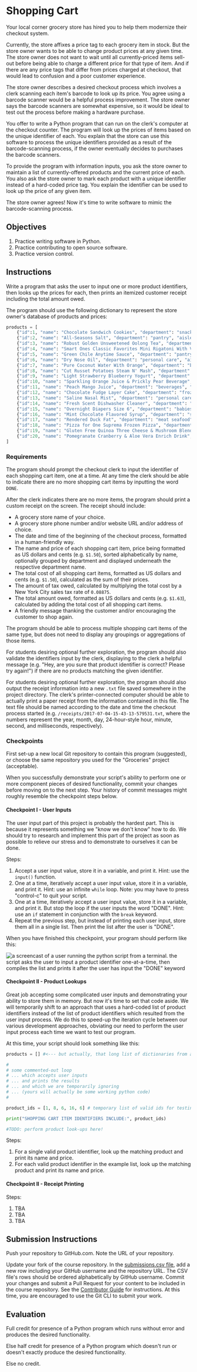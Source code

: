# Shopping Cart

Your local corner grocery store has hired you to help them modernize their checkout system.

Currently, the store affixes a price tag to each grocery item in stock. But the store owner wants to be able to change product prices at any given time. The store owner does not want to wait until all currently-priced items sell-out before being able to charge a different price for that type of item. And if there are any price tags that differ from prices charged at checkout, that would lead to confusion and a poor customer experience.

The store owner describes a desired checkout process which involves a clerk scanning each item's barcode to look up its price. You agree using a barcode scanner would be a helpful process improvement. The store owner says the barcode scanners are somewhat expensive, so it would be ideal to test out the process before making a hardware purchase.

You offer to write a Python program that can run on the clerk's computer at the checkout counter. The program will look up the prices of items based on the unique identifier of each. You explain that the store can use this software to process the unique identifiers provided as a result of the barcode-scanning process, if the owner eventually decides to purchases the barcode scanners.

To provide the program with information inputs, you ask the store owner to maintain a list of currently-offered products and the current price of each. You also ask the store owner to mark each product with a unique identifier instead of a hard-coded price tag. You explain the identifier can be used to look up the price of any given item.

The store owner agrees! Now it's time to write software to mimic the barcode-scanning process.

## Objectives

  1. Practice writing software in Python.
  1. Practice contributing to open source software.
  1. Practice version control.

## Instructions

Write a program that asks the user to input one or more product identifiers, then looks up the prices for each, then prints an itemized customer receipt including the total amount owed.

The program should use the following dictionary to represent the store owner's database of products and prices:

```py
products = [
    {"id":1, "name": "Chocolate Sandwich Cookies", "department": "snacks", "aisle": "cookies cakes", "price": 3.50},
    {"id":2, "name": "All-Seasons Salt", "department": "pantry", "aisle": "spices seasonings", "price": 4.99},
    {"id":3, "name": "Robust Golden Unsweetened Oolong Tea", "department": "beverages", "aisle": "tea", "price": 2.49},
    {"id":4, "name": "Smart Ones Classic Favorites Mini Rigatoni With Vodka Cream Sauce", "department": "frozen", "aisle": "frozen meals", "price": 6.99},
    {"id":5, "name": "Green Chile Anytime Sauce", "department": "pantry", "aisle": "marinades meat preparation", "price": 7.99},
    {"id":6, "name": "Dry Nose Oil", "department": "personal care", "aisle": "cold flu allergy", "price": 21.99},
    {"id":7, "name": "Pure Coconut Water With Orange", "department": "beverages", "aisle": "juice nectars", "price": 3.50},
    {"id":8, "name": "Cut Russet Potatoes Steam N' Mash", "department": "frozen", "aisle": "frozen produce", "price": 4.25},
    {"id":9, "name": "Light Strawberry Blueberry Yogurt", "department": "dairy eggs", "aisle": "yogurt", "price": 6.50},
    {"id":10, "name": "Sparkling Orange Juice & Prickly Pear Beverage", "department": "beverages", "aisle": "water seltzer sparkling water", "price": 2.99},
    {"id":11, "name": "Peach Mango Juice", "department": "beverages", "aisle": "refrigerated", "price": 1.99},
    {"id":12, "name": "Chocolate Fudge Layer Cake", "department": "frozen", "aisle": "frozen dessert", "price": 18.50},
    {"id":13, "name": "Saline Nasal Mist", "department": "personal care", "aisle": "cold flu allergy", "price": 16.00},
    {"id":14, "name": "Fresh Scent Dishwasher Cleaner", "department": "household", "aisle": "dish detergents", "price": 4.99},
    {"id":15, "name": "Overnight Diapers Size 6", "department": "babies", "aisle": "diapers wipes", "price": 25.50},
    {"id":16, "name": "Mint Chocolate Flavored Syrup", "department": "snacks", "aisle": "ice cream toppings", "price": 4.50},
    {"id":17, "name": "Rendered Duck Fat", "department": "meat seafood", "aisle": "poultry counter", "price": 9.99},
    {"id":18, "name": "Pizza for One Suprema Frozen Pizza", "department": "frozen", "aisle": "frozen pizza", "price": 12.50},
    {"id":19, "name": "Gluten Free Quinoa Three Cheese & Mushroom Blend", "department": "dry goods pasta", "aisle": "grains rice dried goods", "price": 3.99},
    {"id":20, "name": "Pomegranate Cranberry & Aloe Vera Enrich Drink", "department": "beverages", "aisle": "juice nectars", "price": 4.25}
]
```

### Requirements

The program should prompt the checkout clerk to input the identifier of each shopping cart item, one at a time. At any time the clerk should be able to indicate there are no more shopping cart items by inputting the word `DONE`.

After the clerk indicates there are no more items, the program should print a custom receipt on the screen. The receipt should include:

  + A grocery store name of your choice.
  + A grocery store phone number and/or website URL and/or address of choice.
  + The date and time of the beginning of the checkout process, formatted in a human-friendly way.
  + The name and price of each shopping cart item, price being formatted as US dollars and cents (e.g. `$1.50`), sorted alphabetically by name, optionally grouped by department and displayed underneath the respective department name.
  + The total cost of all shopping cart items, formatted as US dollars and cents (e.g. `$1.50`), calculated as the sum of their prices.
  + The amount of tax owed, calculated by multiplying the total cost by a New York City sales tax rate of `0.08875`.
  + The total amount owed, formatted as US dollars and cents (e.g. `$1.63`), calculated by adding the total cost of all shopping cart items.
  + A friendly message thanking the customer and/or encouraging the customer to shop again.

The program should be able to process multiple shopping cart items of the same type, but does not need to display any groupings or aggregations of those items.

For students desiring optional further exploration, the program should also validate the identifiers input by the clerk, displaying to the clerk a helpful message (e.g. "Hey, are you sure that product identifier is correct? Please try again!") if there are no products matching the given identifier.

For students desiring optional further exploration, the program should also output the receipt information into a new `.txt` file saved somewhere in the project directory. The clerk's printer-connected computer should be able to actually print a paper receipt from the information contained in this file. The text file should be named according to the date and time the checkout process started (e.g. `/receipts/2017-07-04-15-43-13-579531.txt`, where the numbers represent the year, month, day, 24-hour-style hour, minute, second, and milliseconds, respectively).

### Checkpoints

First set-up a new local Git repository to contain this program (suggested), or choose the same repository you used for the "Groceries" project (acceptable).

When you successfully demonstrate your script's ability to perform one or more component pieces of desired functionality, commit your changes before moving on to the next step. Your history of commit messages might roughly resemble the checkpoint steps below.

#### Checkpoint I - User Inputs

The user input part of this project is probably the hardest part. This is because it represents something we "know we don't know" how to do. We should try to research and implement this part of the project as soon as possible to relieve our stress and to demonstrate to ourselves it can be done.

Steps:

  1. Accept a user input value, store it in a variable, and print it. Hint: use the `input()` function.
  2. One at a time, iteratively accept a user input value, store it in a variable, and print it. Hint: use an infinite `while` loop. Note: you may have to press "control-c" to quit your script.
  3. One at a time, iteratively accept a user input value, store it in a variable, and print it. But stop the loop if the user inputs the word "DONE". Hint: use an `if` statement in conjunction with the `break` keyword.
  4. Repeat the previous step, but instead of printing each user input, store them all in a single list. Then print the list after the user is "DONE".

When you have finished this checkpoint, your program should perform like this:

![a screencast of a user running the python script from a terminal. the script asks the user to input a product identifier one-at-a-time, then compiles the list and prints it after the user has input the "DONE" keyword](checkpoint-1-demo.gif)

#### Checkpoint II - Product Lookups

Great job accepting some complicated user inputs and demonstrating your ability to store them in memory. But now it's time to set that code aside. We will temporarily shift to an approach that uses a hard-coded list of product identifiers instead of the list of product identifiers which resulted from the user input process. We do this to speed-up the iteration cycle between our various development approaches, obviating our need to perform the user input process each time we want to test our program.

At this time, your script should look something like this:

```python
products = [] #<--- but actually, that long list of dictionaries from above!

#
# some commented-out loop
# ... which accepts user inputs
# ... and prints the results
# ... and which we are temporarily ignoring
# ... (yours will actually be some working python code)
#

product_ids = [1, 8, 6, 16, 6] # temporary list of valid ids for testing purposes

print("SHOPPING CART ITEM IDENTIFIERS INCLUDE:", product_ids)

#TODO: perform product look-ups here!
```

Steps:

  1. For a single valid product identifier, look up the matching product and print its name and price.
  1. For each valid product identifier in the example list, look up the matching product and print its name and price.

#### Checkpoint II - Receipt Printing

Steps:

  1. TBA
  1. TBA
  1. TBA

## Submission Instructions

Push your repository to GitHub.com. Note the URL of your repository.

Update your fork of the course repository. In the [submissions.csv file](submissions.csv), add a new row including your GitHub username and the repository URL. The CSV file's rows should be ordered alphabetically by GitHub username. Commit your changes and submit a Pull Request for your content to be included in the course repository. See the [Contributor Guide](/CONTRIBUTING.md) for instructions. At this time, you are encouraged to use the Git CLI to submit your work.

## Evaluation

Full credit for presence of a Python program which runs without error and produces the desired functionality.

Else half credit for presence of a Python program which doesn't run or doesn't exactly produce the desired functionality.

Else no credit.
